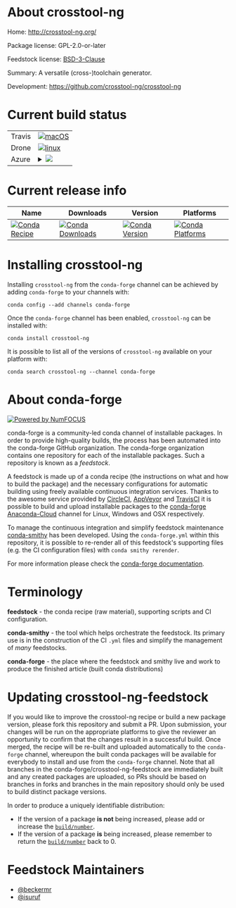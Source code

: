 About crosstool-ng
==================

Home: http://crosstool-ng.org/

Package license: GPL-2.0-or-later

Feedstock license: [BSD-3-Clause](https://github.com/conda-forge/crosstool-ng-feedstock/blob/master/LICENSE.txt)

Summary: A versatile (cross-)toolchain generator.

Development: https://github.com/crosstool-ng/crosstool-ng

Current build status
====================


<table><tr>
    <td>Travis</td>
    <td>
      <a href="https://travis-ci.com/conda-forge/crosstool-ng-feedstock">
        <img alt="macOS" src="https://img.shields.io/travis/com/conda-forge/crosstool-ng-feedstock/master.svg?label=macOS">
      </a>
    </td>
  </tr><tr>
    <td>Drone</td>
    <td>
      <a href="https://cloud.drone.io/conda-forge/crosstool-ng-feedstock">
        <img alt="linux" src="https://img.shields.io/drone/build/conda-forge/crosstool-ng-feedstock/master.svg?label=Linux">
      </a>
    </td>
  </tr>
    
  <tr>
    <td>Azure</td>
    <td>
      <details>
        <summary>
          <a href="https://dev.azure.com/conda-forge/feedstock-builds/_build/latest?definitionId=8059&branchName=master">
            <img src="https://dev.azure.com/conda-forge/feedstock-builds/_apis/build/status/crosstool-ng-feedstock?branchName=master">
          </a>
        </summary>
        <table>
          <thead><tr><th>Variant</th><th>Status</th></tr></thead>
          <tbody><tr>
              <td>linux_64</td>
              <td>
                <a href="https://dev.azure.com/conda-forge/feedstock-builds/_build/latest?definitionId=8059&branchName=master">
                  <img src="https://dev.azure.com/conda-forge/feedstock-builds/_apis/build/status/crosstool-ng-feedstock?branchName=master&jobName=linux&configuration=linux_64_" alt="variant">
                </a>
              </td>
            </tr><tr>
              <td>linux_aarch64</td>
              <td>
                <a href="https://dev.azure.com/conda-forge/feedstock-builds/_build/latest?definitionId=8059&branchName=master">
                  <img src="https://dev.azure.com/conda-forge/feedstock-builds/_apis/build/status/crosstool-ng-feedstock?branchName=master&jobName=linux&configuration=linux_aarch64_" alt="variant">
                </a>
              </td>
            </tr><tr>
              <td>linux_ppc64le</td>
              <td>
                <a href="https://dev.azure.com/conda-forge/feedstock-builds/_build/latest?definitionId=8059&branchName=master">
                  <img src="https://dev.azure.com/conda-forge/feedstock-builds/_apis/build/status/crosstool-ng-feedstock?branchName=master&jobName=linux&configuration=linux_ppc64le_" alt="variant">
                </a>
              </td>
            </tr>
          </tbody>
        </table>
      </details>
    </td>
  </tr>
</table>

Current release info
====================

| Name | Downloads | Version | Platforms |
| --- | --- | --- | --- |
| [![Conda Recipe](https://img.shields.io/badge/recipe-crosstool--ng-green.svg)](https://anaconda.org/conda-forge/crosstool-ng) | [![Conda Downloads](https://img.shields.io/conda/dn/conda-forge/crosstool-ng.svg)](https://anaconda.org/conda-forge/crosstool-ng) | [![Conda Version](https://img.shields.io/conda/vn/conda-forge/crosstool-ng.svg)](https://anaconda.org/conda-forge/crosstool-ng) | [![Conda Platforms](https://img.shields.io/conda/pn/conda-forge/crosstool-ng.svg)](https://anaconda.org/conda-forge/crosstool-ng) |

Installing crosstool-ng
=======================

Installing `crosstool-ng` from the `conda-forge` channel can be achieved by adding `conda-forge` to your channels with:

```
conda config --add channels conda-forge
```

Once the `conda-forge` channel has been enabled, `crosstool-ng` can be installed with:

```
conda install crosstool-ng
```

It is possible to list all of the versions of `crosstool-ng` available on your platform with:

```
conda search crosstool-ng --channel conda-forge
```


About conda-forge
=================

[![Powered by NumFOCUS](https://img.shields.io/badge/powered%20by-NumFOCUS-orange.svg?style=flat&colorA=E1523D&colorB=007D8A)](http://numfocus.org)

conda-forge is a community-led conda channel of installable packages.
In order to provide high-quality builds, the process has been automated into the
conda-forge GitHub organization. The conda-forge organization contains one repository
for each of the installable packages. Such a repository is known as a *feedstock*.

A feedstock is made up of a conda recipe (the instructions on what and how to build
the package) and the necessary configurations for automatic building using freely
available continuous integration services. Thanks to the awesome service provided by
[CircleCI](https://circleci.com/), [AppVeyor](https://www.appveyor.com/)
and [TravisCI](https://travis-ci.com/) it is possible to build and upload installable
packages to the [conda-forge](https://anaconda.org/conda-forge)
[Anaconda-Cloud](https://anaconda.org/) channel for Linux, Windows and OSX respectively.

To manage the continuous integration and simplify feedstock maintenance
[conda-smithy](https://github.com/conda-forge/conda-smithy) has been developed.
Using the ``conda-forge.yml`` within this repository, it is possible to re-render all of
this feedstock's supporting files (e.g. the CI configuration files) with ``conda smithy rerender``.

For more information please check the [conda-forge documentation](https://conda-forge.org/docs/).

Terminology
===========

**feedstock** - the conda recipe (raw material), supporting scripts and CI configuration.

**conda-smithy** - the tool which helps orchestrate the feedstock.
                   Its primary use is in the construction of the CI ``.yml`` files
                   and simplify the management of *many* feedstocks.

**conda-forge** - the place where the feedstock and smithy live and work to
                  produce the finished article (built conda distributions)


Updating crosstool-ng-feedstock
===============================

If you would like to improve the crosstool-ng recipe or build a new
package version, please fork this repository and submit a PR. Upon submission,
your changes will be run on the appropriate platforms to give the reviewer an
opportunity to confirm that the changes result in a successful build. Once
merged, the recipe will be re-built and uploaded automatically to the
`conda-forge` channel, whereupon the built conda packages will be available for
everybody to install and use from the `conda-forge` channel.
Note that all branches in the conda-forge/crosstool-ng-feedstock are
immediately built and any created packages are uploaded, so PRs should be based
on branches in forks and branches in the main repository should only be used to
build distinct package versions.

In order to produce a uniquely identifiable distribution:
 * If the version of a package **is not** being increased, please add or increase
   the [``build/number``](https://conda.io/docs/user-guide/tasks/build-packages/define-metadata.html#build-number-and-string).
 * If the version of a package **is** being increased, please remember to return
   the [``build/number``](https://conda.io/docs/user-guide/tasks/build-packages/define-metadata.html#build-number-and-string)
   back to 0.

Feedstock Maintainers
=====================

* [@beckermr](https://github.com/beckermr/)
* [@isuruf](https://github.com/isuruf/)

